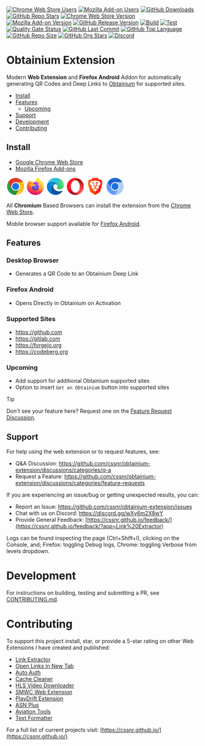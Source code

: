 [![Chrome Web Store Users](https://img.shields.io/chrome-web-store/users/flmepeihikildcikjbmikbbmbeemedja?logo=google&logoColor=white&label=users)](https://chromewebstore.google.com/detail/obtainium-extension/flmepeihikildcikjbmikbbmbeemedja)
[![Mozilla Add-on Users](https://img.shields.io/amo/users/obtainium-extension?logo=mozilla&label=users)](https://addons.mozilla.org/addon/obtainium-extension)
[![GitHub Downloads](https://img.shields.io/github/downloads/cssnr/obtainium-extension/total?logo=github)](https://github.com/cssnr/obtainium-extension/releases/latest)
[![GitHub Repo Stars](https://img.shields.io/github/stars/cssnr/obtainium-extension?style=flat&logo=github)](https://github.com/cssnr/obtainium-extension/stargazers)
[![Chrome Web Store Version](https://img.shields.io/chrome-web-store/v/flmepeihikildcikjbmikbbmbeemedja?label=chrome&logo=googlechrome)](https://chromewebstore.google.com/detail/obtainium-extension/flmepeihikildcikjbmikbbmbeemedja)
[![Mozilla Add-on Version](https://img.shields.io/amo/v/obtainium-extension?label=firefox&logo=firefox)](https://addons.mozilla.org/addon/obtainium-extension)
[![GitHub Release Version](https://img.shields.io/github/v/release/cssnr/obtainium-extension?logo=github)](https://github.com/cssnr/obtainium-extension/releases/latest)
[![Build](https://img.shields.io/github/actions/workflow/status/cssnr/obtainium-extension/build.yaml?logo=github&label=build)](https://github.com/cssnr/obtainium-extension/actions/workflows/build.yaml)
[![Test](https://img.shields.io/github/actions/workflow/status/cssnr/obtainium-extension/test.yaml?logo=github&label=test)](https://github.com/cssnr/obtainium-extension/actions/workflows/test.yaml)
[![Quality Gate Status](https://sonarcloud.io/api/project_badges/measure?project=cssnr_obtainium-extension&metric=alert_status)](https://sonarcloud.io/summary/new_code?id=cssnr_obtainium-extension)
[![GitHub Last Commit](https://img.shields.io/github/last-commit/cssnr/obtainium-extension?logo=github&label=updated)](https://github.com/cssnr/obtainium-extension/graphs/commit-activity)
[![GitHub Top Language](https://img.shields.io/github/languages/top/cssnr/obtainium-extension?logo=htmx&logoColor=white)](https://github.com/cssnr/obtainium-extension)
[![GitHub Repo Size](https://img.shields.io/github/repo-size/cssnr/obtainium-extension?logo=bookstack&logoColor=white&label=repo%20size)](https://github.com/cssnr/obtainium-extension)
[![GitHub Org Stars](https://img.shields.io/github/stars/cssnr?style=flat&logo=github&label=org%20stars)](https://cssnr.github.io/)
[![Discord](https://img.shields.io/discord/899171661457293343?logo=discord&logoColor=white&label=discord&color=7289da)](https://discord.gg/wXy6m2X8wY)

# Obtainium Extension

Modern **Web Extension** and **Firefox Android** Addon for automatically generating
QR Codes and Deep Links to [Obtainium](https://github.com/ImranR98/Obtainium) for supported sites.

- [Install](#Install)
- [Features](#features)
  - [Upcoming](#upcoming)
- [Support](#support)
- [Development](#development)
- [Contributing](#Contributing)

## Install

- [Google Chrome Web Store](https://chromewebstore.google.com/detail/obtainium-extension/flmepeihikildcikjbmikbbmbeemedja)
- [Mozilla Firefox Add-ons](https://addons.mozilla.org/addon/obtainium-extension)

[![Chrome](https://raw.githubusercontent.com/smashedr/logo-icons/master/browsers/chrome_48.png)](https://chromewebstore.google.com/detail/obtainium-extension/flmepeihikildcikjbmikbbmbeemedja)
[![Firefox](https://raw.githubusercontent.com/smashedr/logo-icons/master/browsers/firefox_48.png)](https://addons.mozilla.org/addon/obtainium-extension)
[![Edge](https://raw.githubusercontent.com/smashedr/logo-icons/master/browsers/edge_48.png)](https://chromewebstore.google.com/detail/obtainium-extension/flmepeihikildcikjbmikbbmbeemedja)
[![Opera](https://raw.githubusercontent.com/smashedr/logo-icons/master/browsers/opera_48.png)](https://chromewebstore.google.com/detail/obtainium-extension/flmepeihikildcikjbmikbbmbeemedja)
[![Brave](https://raw.githubusercontent.com/smashedr/logo-icons/master/browsers/brave_48.png)](https://chromewebstore.google.com/detail/obtainium-extension/flmepeihikildcikjbmikbbmbeemedja)
[![Chromium](https://raw.githubusercontent.com/smashedr/logo-icons/master/browsers/chromium_48.png)](https://chromewebstore.google.com/detail/obtainium-extension/flmepeihikildcikjbmikbbmbeemedja)

All **Chromium** Based Browsers can install the extension from the
[Chrome Web Store](https://chromewebstore.google.com/detail/obtainium-extension/flmepeihikildcikjbmikbbmbeemedja).

Mobile browser support available for [Firefox Android](https://addons.mozilla.org/addon/obtainium-extension).

## Features

### Desktop Browser

- Generates a QR Code to an Obtainium Deep Link

### Firefox Android

- Opens Directly in Obtainium on Activation

### Supported Sites

- https://github.com
- https://gitlab.com
- https://forgejo.org
- https://codeberg.org

### Upcoming

- Add support for additional Obtainium supported sites
- Option to insert `Get on Obtainium` button into supported sites

> [!TIP]
> Don't see your feature here?
> Request one on the [Feature Request Discussion](https://github.com/cssnr/obtainium-extension/discussions/categories/feature-requests).

## Support

For help using the web extension or to request features, see:

- Q&A Discussion: https://github.com/cssnr/obtainium-extension/discussions/categories/q-a
- Request a Feature: https://github.com/cssnr/obtainium-extension/discussions/categories/feature-requests

If you are experiencing an issue/bug or getting unexpected results, you can:

- Report an Issue: https://github.com/cssnr/obtainium-extension/issues
- Chat with us on Discord: https://discord.gg/wXy6m2X8wY
- Provide General Feedback: [https://cssnr.github.io/feedback/](https://cssnr.github.io/feedback/?app=Link%20Extractor)

Logs can be found inspecting the page (Ctrl+Shift+I), clicking on the Console, and;
Firefox: toggling Debug logs, Chrome: toggling Verbose from levels dropdown.

# Development

For instructions on building, testing and submitting a PR, see [CONTRIBUTING.md](CONTRIBUTING.md).

# Contributing

To support this project install, star, or provide a 5-star rating on other Web Extensions I have created and published:

- [Link Extractor](https://github.com/cssnr/link-extractor?tab=readme-ov-file#readme)
- [Open Links in New Tab](https://github.com/cssnr/open-links-in-new-tab?tab=readme-ov-file#readme)
- [Auto Auth](https://github.com/cssnr/auto-auth?tab=readme-ov-file#readme)
- [Cache Cleaner](https://github.com/cssnr/cache-cleaner?tab=readme-ov-file#readme)
- [HLS Video Downloader](https://github.com/cssnr/hls-video-downloader?tab=readme-ov-file#readme)
- [SMWC Web Extension](https://github.com/cssnr/smwc-web-extension?tab=readme-ov-file#readme)
- [PlayDrift Extension](https://github.com/cssnr/playdrift-extension?tab=readme-ov-file#readme)
- [ASN Plus](https://github.com/cssnr/asn-plus?tab=readme-ov-file#readme)
- [Aviation Tools](https://github.com/cssnr/aviation-tools?tab=readme-ov-file#readme)
- [Text Formatter](https://github.com/cssnr/text-formatter?tab=readme-ov-file#readme)

For a full list of current projects visit: [https://cssnr.github.io/](https://cssnr.github.io/)

